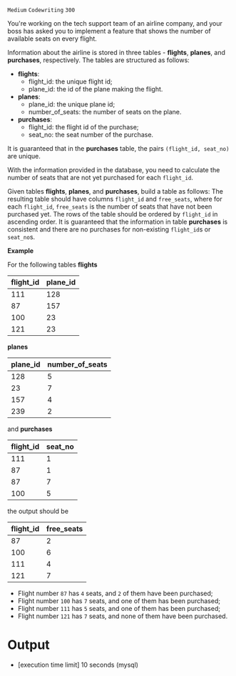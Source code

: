 `Medium`	`Codewriting` 	`300`

You're working on the tech support team of an airline company, and your boss has asked you to implement a feature that shows the number of available seats on every flight.

Information about the airline is stored in three tables - **flights**, **planes**, and **purchases**, respectively. The tables are structured as follows:

* **flights**:
  * flight_id: the unique flight id;
  * plane_id: the id of the plane making the flight.
* **planes**:
  * plane_id: the unique plane id;
  * number_of_seats: the number of seats on the plane.
* **purchases**:
  * flight_id: the flight id of the purchase;
  * seat_no: the seat number of the purchase.

It is guaranteed that in the **purchases** table, the pairs <code>(flight_id, seat_no)</code> are unique.

With the information provided in the database, you need to calculate the number of seats that are not yet purchased for each <code>flight_id</code>.

Given tables **flights**, **planes**, and **purchases**, build a table as follows: The resulting table should have columns <code>flight_id</code> and <code>free_seats</code>, where for each <code>flight_id</code>, <code>free_seats</code> is the number of seats that have not been purchased yet. The rows of the table should be ordered by <code>flight_id</code> in ascending order. It is guaranteed that the information in table **purchases** is consistent and there are no purchases for non-existing <code>flight_id</code>s or <code>seat_no</code>s.

**Example**

For the following tables **flights**

| flight_id | plane_id |
| --------- | -------- |
| 111       | 128      |
| 87        | 157      |
| 100       | 23       |
| 121       | 23       |

**planes**

| plane_id | number_of_seats |
| -------- | --------------- |
| 128      | 5               |
| 23       | 7               |
| 157      | 4               |
| 239      | 2               |

and **purchases**

| flight_id | seat_no |
| --------- | ------- |
| 111       | 1       |
| 87        | 1       |
| 87        | 7       |
| 100       | 5       |

the output should be

| flight_id | free_seats |
| --------- | ---------- |
| 87        | 2          |
| 100       | 6          |
| 111       | 4          |
| 121       | 7          |

* Flight number <code>87</code> has <code>4</code> seats, and <code>2</code> of them have been purchased;
* Flight number <code>100</code> has <code>7</code> seats, and one of them has been purchased;
* Flight number <code>111</code> has <code>5</code> seats, and one of them has been purchased;
* Flight number <code>121</code> has <code>7</code> seats, and none of them have been purchased.

# Output
- [execution time limit] 10 seconds (mysql)

